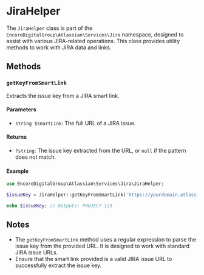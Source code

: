 # JiraHelper

The `JiraHelper` class is part of the `EncoreDigitalGroup\Atlassian\Services\Jira` namespace, designed to assist with various JIRA-related operations.
This class provides utility methods to work with JIRA data and links.

## Methods

### `getKeyFromSmartLink`

Extracts the issue key from a JIRA smart link.

#### Parameters

- `string $smartLink`: The full URL of a JIRA issue.

#### Returns

- `?string`: The issue key extracted from the URL, or `null` if the pattern does not match.

#### Example

```php
use EncoreDigitalGroup\Atlassian\Services\Jira\JiraHelper;

$issueKey = JiraHelper::getKeyFromSmartLink('https://yourdomain.atlassian.net/browse/PROJECT-123');

echo $issueKey; // Outputs: PROJECT-123
```

## Notes

- The `getKeyFromSmartLink` method uses a regular expression to parse the issue key from the provided URL. It is designed to work with standard JIRA issue URLs.
- Ensure that the smart link provided is a valid JIRA issue URL to successfully extract the issue key.